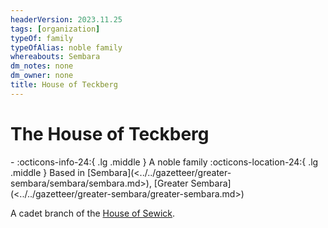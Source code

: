 ```yaml
---
headerVersion: 2023.11.25
tags: [organization]
typeOf: family
typeOfAlias: noble family
whereabouts: Sembara
dm_notes: none
dm_owner: none
title: House of Teckberg
---
```

# The House of Teckberg
<div class="grid cards ext-narrow-margin ext-one-column" markdown>
-
   :octicons-info-24:{ .lg .middle } A noble family  
    :octicons-location-24:{ .lg .middle } Based in [Sembara](<../../gazetteer/greater-sembara/sembara/sembara.md>), [Greater Sembara](<../../gazetteer/greater-sembara/greater-sembara.md>)  
</div>


A cadet branch of the [House of Sewick](<./house-of-sewick.md>). 



